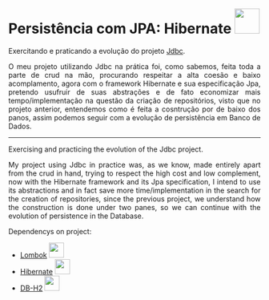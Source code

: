 # Persistência com JPA: Hibernate <img src="https://www.alura.com.br/assets/api/cursos/persistencia-jpa-introducao-hibernate.svg" width=50/>

Exercitando e praticando a evolução do projeto <a href="https://github.com/MiguelProgrammer/jdbc">Jdbc</a>. 

<p style="text-align:justify">O meu projeto utilizando Jdbc na prática foi, como sabemos, feita toda a parte de crud na mão, procurando respeitar a alta coesão e baixo acomplamento, agora com o framework Hibernate e sua especificação Jpa, pretendo usufruir de suas abstrações e de fato economizar mais tempo/implementação na questão da criação de repositórios, visto que no projeto anterior, entendemos como é feita a cosntrução por de baixo dos panos, assim podemos seguir com a evolução de persistência em Banco de Dados.</p>
<hr>
Exercising and practicing the evolution of the Jdbc project.

<p style="text-align:justify">My project using Jdbc in practice was, as we know, made entirely apart from the crud in hand, trying to respect the high cost and low complement, now with the Hibernate framework and its Jpa specification, I intend to use its abstractions and in fact save more time/implementation in the search for the creation of repositories, since the previous project, we understand how the construction is done under two panes, so we can continue with the evolution of persistence in the Database.</p>

Dependencys on project:

* <a href="https://projectlombok.org/setup/maven">Lombok</a> <img src="https://www.opencodez.com/wp-content/uploads/2018/08/lombok.png" width=30/>
* <a href="https://mvnrepository.com/artifact/org.hibernate/hibernate-entitymanager">Hibernate</a> <img src="https://www.alura.com.br/assets/api/cursos/persistencia-jpa-introducao-hibernate.svg" width=30/>
* <a href="https://mvnrepository.com/artifact/com.h2database/h2/2.1.214">DB-H2</a> <img src="https://www.h2database.com/html/images/h2-logo-2.png" width=30/>
